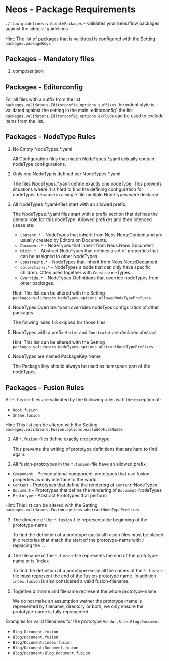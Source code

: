 # Neos -  Package Requirements

`./flow guidelines:validatePackages` - validates your neos/flow packages against the sitegist-guidelines

Hint: The list of packages that is validated is configured with the Setting `packages.packageKeys`

## Packages - Mandatory files

1. composer.json

## Packages - Editorconfig

For all files with a suffix from the list `packages.validators.Editorconfig.options.suffixes` 
the indent style is validated against the setting in the main .editorconfig``the list 
`packages.validators.Editorconfig.options.exclude` can be used to exclude items from the list.
 
## Packages - NodeType Rules

1. No Empty NodeTypes.*.yaml

   All Configuration files that match NodeTypes.*.yaml actually contain nodeType configurations.

2. Only one NodeTyp is defined per NodeTypes.*.yaml

   The files NodeTypes.*.yaml define exactly one nodeTyoe. This prevents situations where it is hard to find 
   the defining configuration for nodeTypes because in a single file multiple NodeTypes were declared.

3. All NodeTypes.*.yaml-files start with an allowed prefix.

   The NodeTypes.*.yaml files start with a prefix section that defines the general role for this nodeType. 
   Allowed prefixes and their intended usese are: 
   
   - `Content.*` - NodeTypes that inherit from Neos.Neos:Content and are usually created by Editors on Documents.  
   - `Document.*` - NodeTypes that inherit from Neos.Neos:Document.
   - `Mixin.*` - Abstract NodeTypes that defines a set of properties that can be assigned to other NodeTypes.
   - `Constraint.*` - NodeTypes that inherit from Neos.Neos:Document 
   - `Collections.*` - NodeTypes a node that can only have specific children. Often used together with `Constraint`-Types.
   - `Override.*` - NodeTypes-Definitions that override nodeTypes from other packages. 

   Hint: This list can be altered with the Setting `packages.validators.NodeTypes.options.allowedNodeTypePrefixes`

4. NodeTypes.Override.*.yaml overrides nodeTyos configuration of other packages

   The follwing rules 1-3 skipped for those files.

5. NodeTypes with a prefix `Mixin`- and `Constraint` are declared abstract

   Hint: This list can be altered with the Setting `packages.validators.NodeTypes.options.abstractNodeTypePrefixes`

6. NodeTypes are named PackageKey:Name

   The Package Key should always be used as namspace part of the nodeTypes.

## Packages - Fusion Rules

All `*.fusion`-files are validated by the following rules with the exception of:
 
  - `Root.fusion`
  - `Shame.fusion`
 
Hint: This list can be altered with the Setting `packages.validators.Fusion.options.excludedFileNames`

1. All `*.fusion`-files define exactly one prototype

   This prevents the writing of prototype definitions that are hard to find again.

2. All fusion-prototypes in the `*.fusion`-file have an allowed prefix 

  - `Component` - Presentational component-prototypes that use fusion-properties as only interface to the world.
  - `Content` - Prototypes that define the rendering of `Content`-NodeTypes
  - `Document` - Prototypes that define the rendering of `Document`-NodeTypes
  - `Prototype` - Abstract Prototypes that perform 

Hint: This list can be altered with the Setting `packages.validators.Fusion.options.abstractNodeTypePrefixes`
  
3. The dirname of the `*.fusion`-file represents the beginning of the prototype-name

   To find the definition of a prototype easily all fusion files must be placed in directories 
   that match the start of the prototype-name with `/` replacing the `.`.

4. The filename of the `*.fusion`-file represents the end of the prototype-name or is `index 
 
   To find the definition of a prototype easily all the names of the `*.fusion`-file must represent the 
   end of the fusion-prototype name. In addition `index.fusion` is also considered a valid fusion-filename.   

5. Together dirname and filename represent the whole prototype-name

   We do not make an assumption wether the prototype-name is represented by filename, directory or both,
   we only ensure the prototype-name is fully represented.

Examples for valid filenames for the prototype `Vendor.Site:Blog.Document`:

 -  `Blog.Document.fusion`
 -  `Blog/Document.fusion`
 -  `Blog/Document/index.fusion`
 -  `Blog/Document/Document.fusion`
 -  `Blog/Document/Blog.Document.fusion`